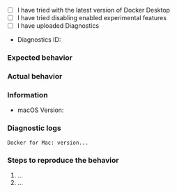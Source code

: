 <!--
Please, check https://docs.docker.com/docker-for-mac/troubleshoot/.
Issues without a clear description, logs and details cannot be debugged, and will be closed.
Please give your issue a clear title, not just a one-word statement or a diagnostics ID.

Issues unrelated to Docker Desktop will be closed.  In particular, see
  - https://github.com/docker/compose/issues for docker-compose
  - https://github.com/docker/machine/issues for docker-machine
  - https://github.com/moby/moby/issues for Docker daemon
  - https://github.com/docker/docker.github.io/issues for the documentation
-->


<!-- Click these checkboxes after submitting, or place an "x" in them. -->
  - [ ] I have tried with the latest version of Docker Desktop
  - [ ] I have tried disabling enabled experimental features
  - [ ] I have uploaded Diagnostics
  - Diagnostics ID:

### Expected behavior

### Actual behavior

### Information
<!--
Please, help us understand the problem.  For instance:
  - Is it reproducible?
  - Is the problem new?
  - Did the problem appear with an update?
  - A reproducible case if this is a bug, Dockerfiles FTW.
-->
  - macOS Version:

### Diagnostic logs
<!-- Full output of the diagnostics from "Diagnose & Feedback" in the menu ... -->
```
Docker for Mac: version...

```

### Steps to reproduce the behavior
<!--
A reproducible case, Dockerfiles FTW.
-->

  1. ...
  2. ...
